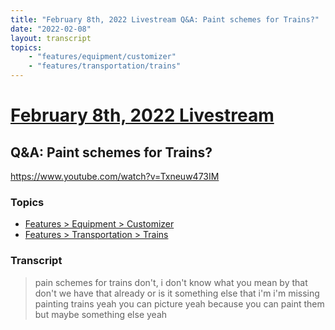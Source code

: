 ```yaml
---
title: "February 8th, 2022 Livestream Q&A: Paint schemes for Trains?"
date: "2022-02-08"
layout: transcript
topics:
    - "features/equipment/customizer"
    - "features/transportation/trains"
---
```

# [February 8th, 2022 Livestream](../2022-02-08.md)
## Q&A: Paint schemes for Trains?
https://www.youtube.com/watch?v=Txneuw473IM

### Topics
* [Features > Equipment > Customizer](../topics/features/equipment/customizer.md)
* [Features > Transportation > Trains](../topics/features/transportation/trains.md)

### Transcript

> pain schemes for trains don't, i don't know what you mean by that don't we have that already or is it something else that i'm i'm missing painting trains yeah you can picture yeah because you can paint them but maybe something else yeah
